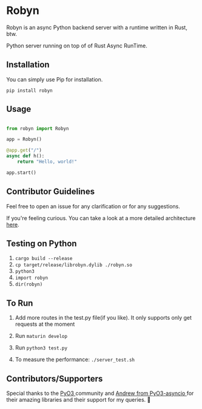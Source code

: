 # Robyn

Robyn is an async Python backend server with a runtime written in Rust, btw.

Python server running on top of of Rust Async RunTime.

## Installation

You can simply use Pip for installation.

```
pip install robyn
```

## Usage

```python

from robyn import Robyn

app = Robyn()

@app.get("/")
async def h():
    return "Hello, world!"

app.start()

```

## Contributor Guidelines

Feel free to open an issue for any clarification or for any suggestions.

If you're feeling curious. You can take a look at a more detailed architecture [here](https://github.com/sansyrox/robyn/blob/main/docs/architecture.md).

## Testing on Python

1. `cargo build --release`
2. `cp target/release/librobyn.dylib ./robyn.so`
3. `python3`
4. `import robyn`
5. `dir(robyn)`

## To Run

1. Add more routes in the test.py file(if you like). It only supports only get requests at the moment

2. Run `maturin develop`

3. Run `python3 test.py`

4. To measure the performance: `./server_test.sh`

## Contributors/Supporters

Special thanks to the [ PyO3 ](https://pyo3.rs/v0.13.2/) community and [ Andrew from PyO3-asyncio ](awestlake87/pyo3-asyncio) for their amazing libraries and their support for my queries. 💖
